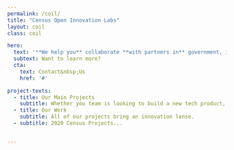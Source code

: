 ```yaml
---
permalink: /coil/
title: "Census Open Innovation Labs"
layout: coil
class: coil

hero: 
  text: '**We help you** collaborate **with partners in** government, industry, **and the** community to **address our toughest** national challenges.'
  subtext: Want to learn more?
  cta: 
    text: Contact&nbsp;Us
    href: '#'

project-texts:
  - title: Our Main Projects
    subtitle: Whether you team is looking to build a new tech product, hire new talent, or integrate design thinking into your process, COIL has a program that can help you do it.
  - title: Our Work
    subtitle: All of our projects bring an innovation lense.
  - subtitle: 2020 Census Projects...


---
```


